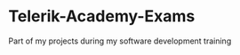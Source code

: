 Telerik-Academy-Exams
=====================

Part of my projects during my software development training
